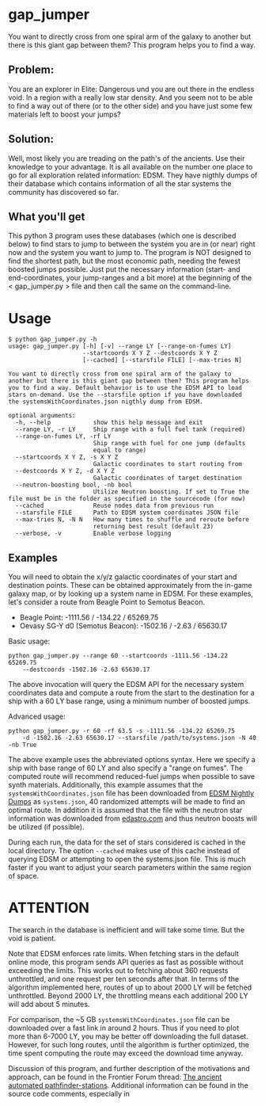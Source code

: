 # gap_jumper
You want to directly cross from one spiral arm of the galaxy to another but there is this giant gap between them? This program helps you to find a way.

## Problem:  
You are an explorer in Elite: Dangerous und you are out there in the endless void. In a region with a really low star density. And you seem not to be able to find a way out of there (or to the other side) and you have just some few materials left to boost your jumps?

## Solution:  
Well, most likely you are treading on the path's of the ancients. Use their knowledge to your advantage. It is all available on the number one place to go for all exploration related information: EDSM. 
They have nigthly dumps of their database which contains information of all the star systems the community has discovered so far.

## What you'll get
This python 3 program uses these databases (which one is described below) to find stars to jump to between the system you are in (or near) right now and the system you want to jump to.
The program is NOT designed to find the shortest path, but the most economic path, needing the fewest boosted jumps possible.
Just put the necessary information (start- and end-coordinates, your jump-ranges and a bit more) at the beginning of the < gap_jumper.py > file and then call the same on the command-line.

# Usage

```
$ python gap_jumper.py -h
usage: gap_jumper.py [-h] [-v] --range LY [--range-on-fumes LY]
                     --startcoords X Y Z --destcoords X Y Z
                     [--cached] [--starsfile FILE] [--max-tries N]

You want to directly cross from one spiral arm of the galaxy to
another but there is this giant gap between them? This program helps
you to find a way. Default behavior is to use the EDSM API to load
stars on-demand. Use the --starsfile option if you have downloaded
the systemsWithCoordinates.json nigthly dump from EDSM.

optional arguments:
  -h, --help            show this help message and exit
  --range LY, -r LY     Ship range with a full fuel tank (required)
  --range-on-fumes LY, -rf LY
                        Ship range with fuel for one jump (defaults
                        equal to range)
  --startcoords X Y Z, -s X Y Z
                        Galactic coordinates to start routing from
  --destcoords X Y Z, -d X Y Z
                        Galactic coordinates of target destination
  --neutron-boosting bool, -nb bool
                        Utilize Neutron boosting. If set to True the file must be in the folder as specified in the sourcecode (for now)
  --cached              Reuse nodes data from previous run
  --starsfile FILE      Path to EDSM system coordinates JSON file
  --max-tries N, -N N   How many times to shuffle and reroute before
                        returning best result (default 23)
  --verbose, -v         Enable verbose logging
```

## Examples

You will need to obtain the x/y/z galactic coordinates of your start and destination points. These can be obtained approximately from the in-game galaxy map, or by looking up a system name in EDSM. For these examples, let's consider a route from Beagle Point to Semotus Beacon.

  - Beagle Point: -1111.56 / -134.22 / 65269.75
  - Oevasy SG-Y d0 (Semotus Beacon): -1502.16 / -2.63 / 65630.17

Basic usage:

    python gap_jumper.py --range 60 --startcoords -1111.56 -134.22 65269.75 
        --destcoords -1502.16 -2.63 65630.17

The above invocation will query the EDSM API for the necessary system coordinates data and compute a route from the start to the destination for a ship with a 60 LY base range, using a minimum number of boosted jumps. 

Advanced usage:

    python gap_jumper.py -r 60 -rf 63.5 -s -1111.56 -134.22 65269.75 
        -d -1502.16 -2.63 65630.17 --starsfile /path/to/systems.json -N 40 -nb True

The above example uses the abbreviated options syntax. Here we specify a ship with base range of 60 LY and also specify a "range on fumes". The computed route will recommend reduced-fuel jumps when possible to save synth materials. Additionally, this example assumes that the `systemsWithCoordinates.json` file has been downloaded from [EDSM Nightly Dumps](https://www.edsm.net/en/nightly-dumps) as `systems.json`, 40 randomized attempts will be made to find an optimal route. In addition it is assumed that the file with the neutron star information was downloaded from [edastro.com](https://edastro.com/mapcharts/files/neutron-stars.csv) and thus neutron boosts will be utilized (if possible).

During each run, the data for the set of stars considered is cached in the local directory. The option `--cached` makes use of this cache instead of querying EDSM or attempting to open the systems.json file. This is much faster if you want to adjust your search parameters within the same region of space.

# ATTENTION
The search in the database is inefficient and will take some time. But the void is patient.

Note that EDSM enforces rate limits. When fetching stars in the default online mode, this program sends API queries as fast as possible without exceeding the limits. This works out to fetching about 360 requests unthrottled, and one request per ten seconds after that. In terms of the algorithm implemented here, routes of up to about 2000 LY will be fetched unthrottled. Beyond 2000 LY, the throttling means each additional 200 LY will add about 5 minutes.

For comparison, the ~5 GB `systemsWithCoordinates.json` file can be downloaded over a fast link in around 2 hours. Thus if you need to plot more than 6-7000 LY, you may be better off downloading the full dataset. However, for such long routes, until the algorithm is further optimized, the time spent computing the route may exceed the download time anyway.

Discussion of this program, and further description of the motivations and approach, can be found in the Frontier Forum thread: [The ancient automated pathfinder-stations](https://forums.frontier.co.uk/threads/the-ancient-automated-pathfinder-stations.475668/). Additional information can be found in the source code comments, especially in 
